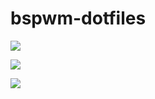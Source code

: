 # bspwm-dotfiles

![](https://raw.githubusercontent.com/theCode-Breaker/bspwm-dotfiles/main/assets/.png)

![](https://raw.githubusercontent.com/theCode-Breaker/bspwm-dotfiles/main/assets/.png)

![](https://raw.githubusercontent.com/theCode-Breaker/bspwm-dotfiles/main/assets/3.png)
